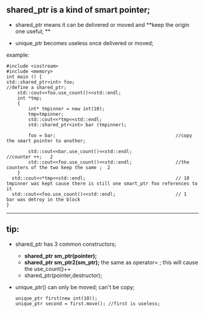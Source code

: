 ## shared_ptr is a kind of smart pointer;

* shared_ptr means it can be delivered or moved and **keep the origin one useful; **

* unique_ptr becomes useless once delivered or moved;

example:  

    #include <iostream>
    #include <memory>
    int main () {
    std::shared_ptr<int> foo;                                      //define a shared_ptr;
        std::cout<<foo.use_count()<<std::endl; 
        int *tmp;
        {
            int* tmpinner = new int(10);
            tmp=tmpinner;
            std::cout<<*tmp<<std::endl;
            std::shared_ptr<int> bar (tmpinner);  
            
            foo = bar;                                            //copy the smart pointer to another;
             
            std::cout<<bar.use_count()<<std::endl;                //counter ++;   2
            std::cout<<foo.use_count()<<std::endl;                //the counters of the two keep the same ;  2
        }
      std::cout<<*tmp<<std::endl;                                 // 10  tmpinner was kept cause there is still one smart_ptr foo references to it
      std::cout<<foo.use_count()<<std::endl;                      // 1  bar was detroy in the block
    }
---
 

## tip:
* shared_ptr has 3 common constructors;
  * **shared_ptr sm_ptr(pointer);**
  * **shared_ptr sm_ptr2(sm_ptr);** the same as operator= ; this will cause the use_count()++
  * shared_ptr(pointer,destructor);  

* unique_ptr() can only be moved; can't be copy;  

      unique_ptr first(new int(10));
      unique_ptr second = first.move(); //first is useless;


